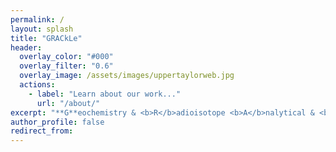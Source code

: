```yaml
---
permalink: /
layout: splash
title: "GRACkLe"
header:
  overlay_color: "#000"
  overlay_filter: "0.6"
  overlay_image: /assets/images/uppertaylorweb.jpg
  actions:
    - label: "Learn about our work..."
      url: "/about/"
excerpt: "**G**eochemistry & <b>R</b>adioisotope <b>A</b>nalytical & <b>C</b>omputation<b> L</b>aboratory<br>Department of Earth & Environmental Geosciences <br>Trinity University"
author_profile: false
redirect_from: 
---
```

